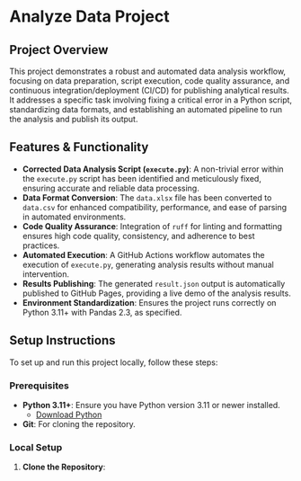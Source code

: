 # Analyze Data Project

## Project Overview

This project demonstrates a robust and automated data analysis workflow, focusing on data preparation, script execution, code quality assurance, and continuous integration/deployment (CI/CD) for publishing analytical results. It addresses a specific task involving fixing a critical error in a Python script, standardizing data formats, and establishing an automated pipeline to run the analysis and publish its output.

## Features & Functionality

*   **Corrected Data Analysis Script (`execute.py`)**: A non-trivial error within the `execute.py` script has been identified and meticulously fixed, ensuring accurate and reliable data processing.
*   **Data Format Conversion**: The `data.xlsx` file has been converted to `data.csv` for enhanced compatibility, performance, and ease of parsing in automated environments.
*   **Code Quality Assurance**: Integration of `ruff` for linting and formatting ensures high code quality, consistency, and adherence to best practices.
*   **Automated Execution**: A GitHub Actions workflow automates the execution of `execute.py`, generating analysis results without manual intervention.
*   **Results Publishing**: The generated `result.json` output is automatically published to GitHub Pages, providing a live demo of the analysis results.
*   **Environment Standardization**: Ensures the project runs correctly on Python 3.11+ with Pandas 2.3, as specified.

## Setup Instructions

To set up and run this project locally, follow these steps:

### Prerequisites

*   **Python 3.11+**: Ensure you have Python version 3.11 or newer installed.
    *   [Download Python](https://www.python.org/downloads/)
*   **Git**: For cloning the repository.

### Local Setup

1.  **Clone the Repository**: